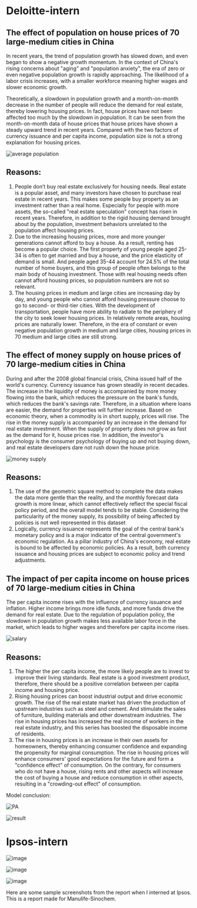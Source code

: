 # Deloitte-intern


## The effect of population on house prices of 70 large-medium cities in China
In recent years, the trend of population growth has slowed down, and even began to show a negative growth momentum. In the context of China's rising concerns about "aging" and "population anxiety", the era of zero or even negative population growth is rapidly approaching. The likelihood of a labor crisis increases, with a smaller workforce meaning higher wages and slower economic growth.

Theoretically, a slowdown in population growth and a month-on-month decrease in the number of people will reduce the demand for real estate, thereby lowering housing prices. In fact, house prices have not been affected too much by the slowdown in population. It can be seen from the month-on-month data of house prices that house prices have shown a steady upward trend in recent years. Compared with the two factors of currency issuance and per capita income, population size is not a strong explanation for housing prices.

![average population](https://user-images.githubusercontent.com/108682585/177472278-1e99e64f-5317-42c2-ba0f-9b8ab81d6367.PNG)

## Reasons:
1. People don’t buy real estate exclusively for housing needs. Real estate is a popular asset, and many investors have chosen to purchase real estate in recent years. This makes some people buy property as an investment rather than a real home. Especially for people with more assets, the so-called "real estate speculation" concept has risen in recent years. Therefore, in addition to the rigid housing demand brought about by the population, investment behaviors unrelated to the population affect housing prices.
2. Due to the increasing housing prices, more and more younger generations cannot afford to buy a house. As a result, renting has become a popular choice. The first property of young people aged 25-34 is often to get married and buy a house, and the price elasticity of demand is small. And people aged 35-44 account for 24.5% of the total number of home buyers, and this group of people often belongs to the main body of housing investment. Those with real housing needs often cannot afford housing prices, so population numbers are not so relevant.
3. The housing prices in medium and large cities are increasing day by day, and young people who cannot afford housing pressure choose to go to second- or third-tier cities. With the development of transportation, people have more ability to radiate to the periphery of the city to seek lower housing prices. In relatively remote areas, housing prices are naturally lower. Therefore, in the era of constant or even negative population growth in medium and large cities, housing prices in 70 medium and large cities are still strong.


## The effect of money supply on house prices of 70 large-medium cities in China
During and after the 2008 global financial crisis, China issued half of the world's currency. Currency issuance has grown steadily in recent decades. The increase in the liquidity of money is accompanied by more money flowing into the bank, which reduces the pressure on the bank's funds, which reduces the bank's savings rate. Therefore, in a situation where loans are easier, the demand for properties will further increase.
Based on economic theory, when a commodity is in short supply, prices will rise. The rise in the money supply is accompanied by an increase in the demand for real estate investment. When the supply of property does not grow as fast as the demand for it, house prices rise. In addition, the investor's psychology is the consumer psychology of buying up and not buying down, and real estate developers dare not rush down the house price.

![money supply](https://user-images.githubusercontent.com/108682585/177472299-301b68ad-ef26-49de-a276-6bf43f5d4b99.PNG)

## Reasons:
1. The use of the geometric square method to complete the data makes the data more gentle than the reality, and the monthly forecast data growth is more linear, which cannot effectively reflect the special fiscal policy period, and the overall model tends to be stable. Considering the particularity of the money supply, its possibility of being affected by policies is not well represented in this dataset
2. Logically, currency issuance represents the goal of the central bank's monetary policy and is a major indicator of the central government's economic regulation. As a pillar industry of China's economy, real estate is bound to be affected by economic policies. As a result, both currency issuance and housing prices are subject to economic policy and trend adjustments.



## The impact of per capita income on house prices of 70 large-medium cities in China
The per capita income rises with the influence of currency issuance and inflation. Higher income brings more idle funds, and more funds drive the demand for real estate.
Due to the regulation of population policy, the slowdown in population growth makes less available labor force in the market, which leads to higher wages and therefore per capita income rises.

![salary](https://user-images.githubusercontent.com/108682585/177472317-9c6a7178-cc69-42b0-89b4-45917578c65a.PNG)

## Reasons:
1. The higher the per capita income, the more likely people are to invest to improve their living standards. Real estate is a good investment product, therefore, there should be a positive correlation between per capita income and housing price.
2. Rising housing prices can boost industrial output and drive economic growth. The rise of the real estate market has driven the production of upstream industries such as steel and cement. And stimulate the sales of furniture, building materials and other downstream industries. The rise in housing prices has increased the real income of workers in the real estate industry, and this series has boosted the disposable income of residents.
3. The rise in housing prices is an increase in their own assets for homeowners, thereby enhancing consumer confidence and expanding the propensity for marginal consumption. The rise in housing prices will enhance consumers' good expectations for the future and form a "confidence effect" of consumption. On the contrary, for consumers who do not have a house, rising rents and other aspects will increase the cost of buying a house and reduce consumption in other aspects, resulting in a "crowding-out effect" of consumption.

Model conclusion:

![PA](https://user-images.githubusercontent.com/108682585/177472333-3f151247-bf71-4adb-97e9-0c0979eeb99e.PNG)

![result](https://user-images.githubusercontent.com/108682585/177472456-e74973b6-752c-4530-962a-9747bf8bb7d0.PNG)






# Ipsos-intern

![image](https://github.com/Jackrao-Git/Deloitte-intern/assets/108682585/1e22983c-ca22-438d-b410-dbde0ec9af45)


![image](https://github.com/Jackrao-Git/Deloitte-intern/assets/108682585/5cfde469-a0ab-41e7-91bd-e41b3f759d54)


![image](https://github.com/Jackrao-Git/Deloitte-intern/assets/108682585/a66ea2df-acb6-432e-bb7e-19821b6897b1)

Here are some sample screenshots from the report when I interned at Ipsos. This is a report made for Manulife-Sinochem.

